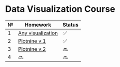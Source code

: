 # Data Visualization Course

№ | Homework | Status
--- | --- | ---
1 | [Any visualization](/Lab1/Lab1.ipynb) | :white_check_mark:
2 | [Plotnine v.1](/Lab2/Lab2.ipynb) | :white_check_mark:
3 | [Plotnine v.2](/Lab3/Lab3.ipynb) | :soon:
4 | :soon: | :soon:
